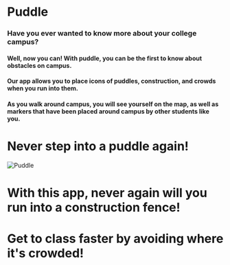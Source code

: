 # Puddle

### Have you ever wanted to know more about your college campus?

#### Well, now you can! With puddle, you can be the first to know about obstacles on campus. 
#### Our app allows you to place icons of puddles, construction, and crowds when you run into them. 
#### As you walk around campus, you will see yourself on the map, as well as markers that have been placed around campus by other students like you.



# Never step into a puddle again!
![Puddle](https://devinnarula.github.io/Puddle-iOS-Application/puddle.png)
# With this app, never again will you run into a construction fence!

# Get to class faster by avoiding where it's crowded!

